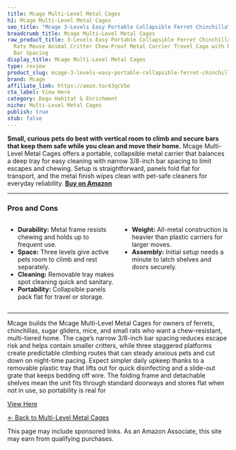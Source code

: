 ```yaml
---
title: Mcage Multi-Level Metal Cages
h1: Mcage Multi-Level Metal Cages
seo_title: "Mcage 3-Levels Easy Portable Collapsible Ferret Chinchilla\u2026"
breadcrumb_title: Mcage Multi-Level Metal Cages
raw_product_title: 3-Levels Easy Portable Collapsible Ferret Chinchilla Sugar Glider
  Rats Mouse Animal Critter Chew-Proof Metal Carrier Travel Cage with Narrow 3/8-Inch
  Bar Spacing
display_title: Mcage Multi-Level Metal Cages
type: review
product_slug: mcage-3-levels-easy-portable-collapsible-ferret-chinchilla-sugar-glider-72d2b950
brand: Mcage
affiliate_link: https://amzn.to/43qcVSe
cta_label: View Here
category: Degu Habitat & Enrichment
niche: Multi-Level Metal Cages
publish: true
stub: false
---
```


<div id="intro" class="full-width">
  <p><strong>Small, curious pets do best with vertical room to climb and secure bars that keep them safe while you clean and move their home.</strong> Mcage Multi-Level Metal Cages offers a portable, collapsible metal carrier that balances a deep tray for easy cleaning with narrow 3/8-inch bar spacing to limit escapes and chewing. Setup is straightforward, panels fold flat for transport, and the metal finish wipes clean with pet-safe cleaners for everyday reliability. <a href="https://amzn.to/43qcVSe" rel="nofollow sponsored noopener" target="_blank"><strong>Buy on Amazon</strong></a></p>
</div>

<hr />
<h3 id="pros-cons">Pros and Cons</h3>
<div class="pc-grid" style="display:grid;grid-template-columns:1fr 1fr;gap:16px;">
  <ul>
    <li><strong>Durability:</strong> Metal frame resists chewing and holds up to frequent use.</li>
    <li><strong>Space:</strong> Three levels give active pets room to climb and rest separately.</li>
    <li><strong>Cleaning:</strong> Removable tray makes spot cleaning quick and sanitary.</li>
    <li><strong>Portability:</strong> Collapsible panels pack flat for travel or storage.</li>
  </ul>
  <ul>
    <li><strong>Weight:</strong> All-metal construction is heavier than plastic carriers for larger moves.</li>
    <li><strong>Assembly:</strong> Initial setup needs a minute to latch shelves and doors securely.</li>
  </ul>
</div>
<hr />

<div class="full-width">
  <p>Mcage builds the Mcage Multi-Level Metal Cages for owners of ferrets, chinchillas, sugar gliders, mice, and small rats who want a chew-resistant, multi-tiered home. The cage’s narrow 3/8-inch bar spacing reduces escape risk and helps contain smaller critters, while three staggered platforms create predictable climbing routes that can steady anxious pets and cut down on night-time pacing. Expect simpler daily upkeep thanks to a removable plastic tray that lifts out for quick disinfecting and a slide-out grate that keeps bedding off wire. The folding frame and detachable shelves mean the unit fits through standard doorways and stores flat when not in use, so portability is real for
<p><a class="btn" href="https://amzn.to/43qcVSe" target="_blank" rel="nofollow sponsored noopener">View Here</a></p>
<p><a href="/roundups/degu-habitat-enrichment/multi-level-metal-cages/">← Back to Multi-Level Metal Cages</a></p>
<aside class="disclosure">This page may include sponsored links. As an Amazon Associate, this site may earn from qualifying purchases.</aside>
